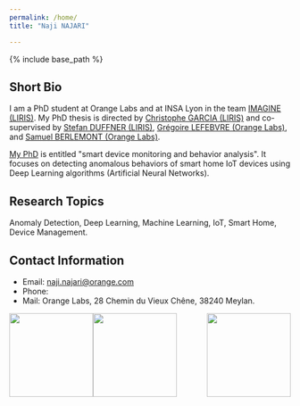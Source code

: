 ```yaml
---
permalink: /home/
title: "Naji NAJARI"

---
```


{% include base_path %}

Short Bio
------
I am a PhD student at Orange Labs and at INSA Lyon in the team [IMAGINE (LIRIS)](https://liris.cnrs.fr/equipe/imagine). My PhD thesis is directed by [Christophe GARCIA (LIRIS)](https://christophegarciafr.wixsite.com/home-page/) and co-supervised by [Stefan DUFFNER (LIRIS)](http://u0016403263.user.hosting-agency.de/), [Grégoire LEFEBVRE (Orange Labs)](https://sites.google.com/site/gregoirelefebvre2/), and [Samuel BERLEMONT (Orange Labs)](https://dblp.org/pid/134/0509.html). 

[My PhD](http://www.theses.fr/s242130) is entitled "smart device monitoring and behavior analysis". It focuses on detecting anomalous behaviors of smart home IoT devices using Deep Learning algorithms (Artificial Neural Networks).

Research Topics
------
Anomaly Detection, Deep Learning, Machine Learning, IoT, Smart Home, Device Management.

Contact Information
------
* Email: naji.najari@orange.com
* Phone: 
* Mail: Orange Labs, 28 Chemin du Vieux Chêne, 38240 Meylan.


<p float="left">
  <img src="https://naji-najari.github.io/images/orange.png" style="border:0px;margin:0px;float:left;width:150px;" />
  <img src="https://naji-najari.github.io/images/insa.png" style="text-align: center;;width:150px;"/> 
  <img src="https://naji-najari.github.io/images/liris.png" style="border:0px;margin:0px;float:right;width:150px;" />
</p>

